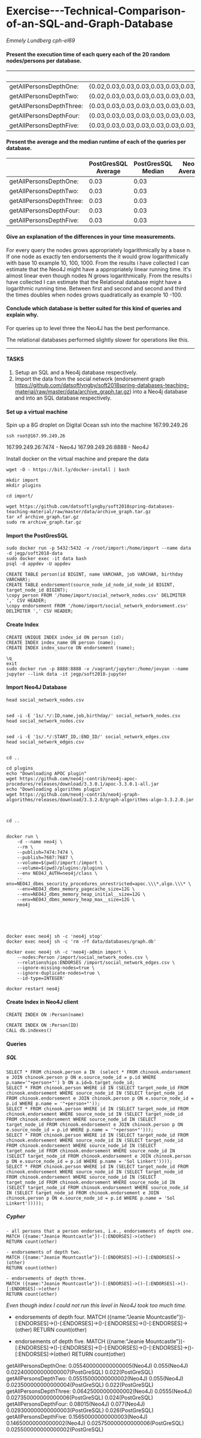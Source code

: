 

# Exercise---Technical-Comparison-of-an-SQL-and-Graph-Database
*Emmely Lundberg cph-el69*



#### Present the execution time of each query each of the 20 random nodes/persons per database.

|   |  Neo4  | PostGresSQL |
|---|---|---|
|getAllPersonsDepthOne:	|{0.02,0.03,0.03,0.03,0.03,0.03,0.03,0.03,0.03,0.03,0.03,0.03,0.03,0.03,0.03,0.03,0.03,0.03,0.03,0.06}	|{0.06,0.06,0.06,0.06,0.06,0.06,0.06,0.06,0.06,0.06,0.06,0.07,0.07,0.08,0.08,0.09,0.1,0.1,0.16,0.22}	|
|getAllPersonsDepthTwo:	|{0.02,0.03,0.03,0.03,0.03,0.03,0.03,0.03,0.03,0.03,0.03,0.03,0.03,0.03,0.03,0.03,0.03,0.03,0.03,0.05}	|{0.05,0.05,0.05,0.05,0.05,0.05,0.05,0.06,0.06,0.06,0.06,0.06,0.07,0.07,0.07,0.07,0.07,0.1,0.12,0.16}	|
|getAllPersonsDepthThree:	|{0.03,0.03,0.03,0.03,0.03,0.03,0.03,0.03,0.03,0.03,0.03,0.03,0.03,0.03,0.03,0.03,0.03,0.03,0.03,0.04}	|{0.05,0.05,0.05,0.05,0.05,0.05,0.05,0.05,0.05,0.05,0.06,0.06,0.06,0.06,0.06,0.12,0.12,0.14,0.35,0.45}	|
|getAllPersonsDepthFour:	|{0.03,0.03,0.03,0.03,0.03,0.03,0.03,0.03,0.03,0.03,0.03,0.03,0.03,0.03,0.03,0.03,0.03,0.03,0.03,0.04}	|{0.05,0.05,0.05,0.05,0.05,0.05,0.05,0.05,0.05,0.05,0.05,0.05,0.06,0.06,0.06,0.14,0.65,0.92,2.25,2.37}	|
|getAllPersonsDepthFive:	|{0.03,0.03,0.03,0.03,0.03,0.03,0.03,0.03,0.03,0.03,0.03,0.03,0.03,0.03,0.03,0.03,0.03,0.03,0.03,0.04}	|{0.05,0.05,0.05,0.05,0.05,0.05,0.05,0.06,0.06,0.06,0.06,0.06,0.06,0.06,0.08,0.19,12.31,16.03,35.11,40.45}	|


#### Present the average and the median runtime of each of the queries per database.

|   | PostGresSQL Average  | PostGresSQL Median |  Neo4 Average |   Neo4 Median |
|---|---|---|---|---|
|getAllPersonsDepthOne:	|0.03	|0.03	||0.08	|0.06	|
|getAllPersonsDepthTwo:	|0.03	|0.03	||0.07	|0.06	|
|getAllPersonsDepthThree:	|0.03	|0.03	||0.1	|0.05	|
|getAllPersonsDepthFour:	|0.03	|0.03	||0.36	|0.05	|
|getAllPersonsDepthFive:	|0.03	|0.03	||5.25	|0.06	|


#### Give an explanation of the differences in your time measurements.

For every query the nodes grows appropriately logarithmically by a base n. If one node as exactly ten endorsements the it would grow logarithmically with base 10 example 10, 100, 1000.
From the results i have collected I can estimate that the Neo4J might have a appropriately linear running time. It's almost linear even though nodes N grows logarithmically.
From the results i have collected I can estimate that the Relational database might have a logarithmic running time. Between first and second and second and third the times doubles when nodes grows quadratically as example 10 -100. 

#### Conclude which database is better suited for this kind of queries and explain why.

For queries up to level three the Neo4J has the best performance.


The relational databases performed slightly slower for operations like this.


__________________

#### TASKS

1. Setup an SQL and a Neo4j database respectively.
2. Import the data from the social network 
(endorsement graph https://github.com/datsoftlyngby/soft2018spring-databases-teaching-material/raw/master/data/archive_graph.tar.gz) into a Neo4j database and into an SQL database respectively.


#### Set up a virtual machine

Spin up a 8G droplet on Digital Ocean
ssh into the machine 167.99.249.26
```
ssh root@167.99.249.26
```

167.99.249.26:7474 - Neo4J
167.99.249.26:8888 - Neo4J


Install docker on the virtual machine and prepare the data
```
wget -O - https://bit.ly/docker-install | bash

mkdir import
mkdir plugins

cd import/

wget https://github.com/datsoftlyngby/soft2018spring-databases-teaching-material/raw/master/data/archive_graph.tar.gz
tar xf archive_graph.tar.gz
sudo rm archive_graph.tar.gz
```

#### Import the PostGresSQL

```
sudo docker run -p 5432:5432 -v /root/import:/home/import --name data -d jegp/soft2018-data 
sudo docker exec -it data bash 
psql -d appdev -U appdev

CREATE TABLE person(id BIGINT, name VARCHAR, job VARCHAR, birthday VARCHAR);
CREATE TABLE endorsement(source_node_id_node_id_node_id BIGINT, target_node_id BIGINT);
\copy person FROM '/home/import/social_network_nodes.csv' DELIMITER ',' CSV HEADER;
\copy endorsement FROM '/home/import/social_network_endorsement.csv' DELIMITER ',' CSV HEADER;
```
#### Create Index
``` 
CREATE UNIQUE INDEX index_id ON person (id);
CREATE INDEX index_name ON person (name);
CREATE INDEX index_source ON endorsement (name);

\q
exit
sudo docker run -p 8888:8888 -v /vagrant/jupyter:/home/jovyan --name jupyter --link data -it jegp/soft2018-jupyter 
```

#### Import Neo4J Database

```
head social_network_nodes.csv


sed -i -E '1s/.*/:ID,name,job,birthday/' social_network_nodes.csv
head social_network_nodes.csv


sed -i -E '1s/.*/:START_ID,:END_ID/' social_network_edges.csv
head social_network_edges.csv


cd ..

cd plugins
echo "Downloading APOC plugin"
wget https://github.com/neo4j-contrib/neo4j-apoc-procedures/releases/download/3.3.0.1/apoc-3.3.0.1-all.jar
echo "Downloading algorithms plugin"
wget https://github.com/neo4j-contrib/neo4j-graph-algorithms/releases/download/3.3.2.0/graph-algorithms-algo-3.3.2.0.jar



cd ..


docker run \
    -d --name neo4j \
    --rm \
    --publish=7474:7474 \
    --publish=7687:7687 \
    --volume=$(pwd)/import:/import \
    --volume=$(pwd)/plugins:/plugins \
    --env NEO4J_AUTH=neo4j/class \
    --env=NEO4J_dbms_security_procedures_unrestricted=apoc.\\\*,algo.\\\* \
	--env=NEO4J_dbms_memory_pagecache_size=12G \
	--env=NEO4J_dbms_memory_heap_initial__size=12G \
	--env=NEO4J_dbms_memory_heap_max__size=12G \
    neo4j
	
	
	
	

docker exec neo4j sh -c 'neo4j stop'
docker exec neo4j sh -c 'rm -rf data/databases/graph.db'	

docker exec neo4j sh -c 'neo4j-admin import \
    --nodes:Person /import/social_network_nodes.csv \
    --relationships:ENDORSES /import/social_network_edges.csv \
    --ignore-missing-nodes=true \
    --ignore-duplicate-nodes=true \
    --id-type=INTEGER'

docker restart neo4j
```

#### Create Index in Neo4J client
```
CREATE INDEX ON :Person(name)

CREATE INDEX ON :Person(ID)
CALL db.indexes()

```



#### Queries

##### SQL

```
SELECT * FROM chinook.person a IN  (select * FROM chinook.endorsement e JOIN chinook.person p ON e.source_node_id = p.id WHERE p.name='"+person+"') b ON a.id=b.target_node_id;
SELECT * FROM chinook.person WHERE id IN (SELECT target_node_id FROM chinook.endorsement WHERE source_node_id IN (SELECT target_node_id FROM chinook.endorsement e JOIN chinook.person p ON e.source_node_id = p.id WHERE p.name = '"+person+"'));
SELECT * FROM chinook.person WHERE id IN (SELECT target_node_id FROM chinook.endorsement WHERE source_node_id IN (SELECT target_node_id FROM chinook.endorsement WHERE source_node_id IN (SELECT target_node_id FROM chinook.endorsement e JOIN chinook.person p ON e.source_node_id = p.id WHERE p.name = '"+person+"')));
SELECT * FROM chinook.person WHERE id IN (SELECT target_node_id FROM chinook.endorsement WHERE source_node_id IN (SELECT target_node_id FROM chinook.endorsement WHERE source_node_id IN (SELECT target_node_id FROM chinook.endorsement WHERE source_node_id IN (SELECT target_node_id FROM chinook.endorsement e JOIN chinook.person p ON e.source_node_id = p.id WHERE p.name = 'Sol Linkert'))));
SELECT * FROM chinook.person WHERE id IN (SELECT target_node_id FROM chinook.endorsement WHERE source_node_id IN (SELECT target_node_id FROM chinook.endorsement WHERE source_node_id IN (SELECT target_node_id FROM chinook.endorsement WHERE source_node_id IN (SELECT target_node_id FROM chinook.endorsement WHERE source_node_id IN (SELECT target_node_id FROM chinook.endorsement e JOIN chinook.person p ON e.source_node_id = p.id WHERE p.name = 'Sol Linkert')))));
```
##### Cypher

```
- all persons that a person endorses, i.e., endorsements of depth one.
MATCH ({name:"Jeanie Mountcastle"})-[:ENDORSES]->(other)
RETURN count(other)

- endorsements of depth two.
MATCH ({name:"Jeanie Mountcastle"})-[:ENDORSES]->()-[:ENDORSES]->(other)
RETURN count(other)

- endorsements of depth three.
MATCH ({name:"Jeanie Mountcastle"})-[:ENDORSES]->()-[:ENDORSES]->()-[:ENDORSES]->(other)
RETURN count(other)
```

*Even though index I could not run this level in Neo4J took too much time.*

- endorsements of depth four.
MATCH ({name:"Jeanie Mountcastle"})-[:ENDORSES]->()-[:ENDORSES]->()-[:ENDORSES]->()-[:ENDORSES]->(other)
RETURN count(other)

- endorsements of depth five.
MATCH ({name:"Jeanie Mountcastle"})-[:ENDORSES]->()-[:ENDORSES]->()-[:ENDORSES]->()-[:ENDORSES]->()-[:ENDORSES]->(other)
RETURN count(other)

















getAllPersonsDepthOne:	0.055400000000000005(Neo4J)	0.055(Neo4J)	0.022400000000000007(PostGreSQL)	0.022(PostGreSQL)	
getAllPersonsDepthTwo:	0.05515000000000002(Neo4J)	0.055(Neo4J)	0.023500000000000004(PostGreSQL)	0.022(PostGreSQL)	
getAllPersonsDepthThree:	0.06425000000000002(Neo4J)	0.0555(Neo4J)	0.027350000000000006(PostGreSQL)	0.024(PostGreSQL)	
getAllPersonsDepthFour:	0.08015(Neo4J)	0.077(Neo4J)	0.029300000000000003(PostGreSQL)	0.026(PostGreSQL)	
getAllPersonsDepthFive:	0.15650000000000003(Neo4J)	0.14650000000000002(Neo4J)	0.025750000000000006(PostGreSQL)	0.025500000000000002(PostGreSQL)	